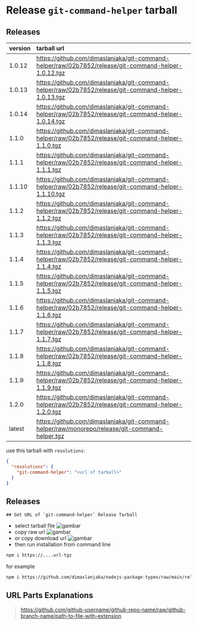 # Release `git-command-helper` tarball
## Releases
| version | tarball url |
| :--- | :--- |
| 1.0.12 | https://github.com/dimaslanjaka/git-command-helper/raw/02b7852/release/git-command-helper-1.0.12.tgz |
| 1.0.13 | https://github.com/dimaslanjaka/git-command-helper/raw/02b7852/release/git-command-helper-1.0.13.tgz |
| 1.0.14 | https://github.com/dimaslanjaka/git-command-helper/raw/02b7852/release/git-command-helper-1.0.14.tgz |
| 1.1.0 | https://github.com/dimaslanjaka/git-command-helper/raw/02b7852/release/git-command-helper-1.1.0.tgz |
| 1.1.1 | https://github.com/dimaslanjaka/git-command-helper/raw/02b7852/release/git-command-helper-1.1.1.tgz |
| 1.1.10 | https://github.com/dimaslanjaka/git-command-helper/raw/02b7852/release/git-command-helper-1.1.10.tgz |
| 1.1.2 | https://github.com/dimaslanjaka/git-command-helper/raw/02b7852/release/git-command-helper-1.1.2.tgz |
| 1.1.3 | https://github.com/dimaslanjaka/git-command-helper/raw/02b7852/release/git-command-helper-1.1.3.tgz |
| 1.1.4 | https://github.com/dimaslanjaka/git-command-helper/raw/02b7852/release/git-command-helper-1.1.4.tgz |
| 1.1.5 | https://github.com/dimaslanjaka/git-command-helper/raw/02b7852/release/git-command-helper-1.1.5.tgz |
| 1.1.6 | https://github.com/dimaslanjaka/git-command-helper/raw/02b7852/release/git-command-helper-1.1.6.tgz |
| 1.1.7 | https://github.com/dimaslanjaka/git-command-helper/raw/02b7852/release/git-command-helper-1.1.7.tgz |
| 1.1.8 | https://github.com/dimaslanjaka/git-command-helper/raw/02b7852/release/git-command-helper-1.1.8.tgz |
| 1.1.9 | https://github.com/dimaslanjaka/git-command-helper/raw/02b7852/release/git-command-helper-1.1.9.tgz |
| 1.2.0 | https://github.com/dimaslanjaka/git-command-helper/raw/02b7852/release/git-command-helper-1.2.0.tgz |
| latest | https://github.com/dimaslanjaka/git-command-helper/raw/monorepo/release/git-command-helper.tgz |

use this tarball with `resolutions`:
```json
{
  "resolutions": {
    "git-command-helper": "<url of tarball>"
  }
}
```

## Releases

    ## Get URL of `git-command-helper` Release Tarball
- select tarball file
![gambar](https://user-images.githubusercontent.com/12471057/203216375-8af4b5d9-00c2-40fb-8d3d-d220beaabd46.png)
- copy raw url
![gambar](https://user-images.githubusercontent.com/12471057/203216508-7590cbb9-a1ce-47d6-96ca-8d82149f0762.png)
- or copy download url
![gambar](https://user-images.githubusercontent.com/12471057/203216541-3807d2c3-5213-49f3-b93d-c626dbae3b2e.png)
- then run installation from command line
```bash
npm i https://....url-tgz
```
for example
```bash
npm i https://github.com/dimaslanjaka/nodejs-package-types/raw/main/release/nodejs-package-types.tgz
```

## URL Parts Explanations
> https://github.com/github-username/github-repo-name/raw/github-branch-name/path-to-file-with-extension